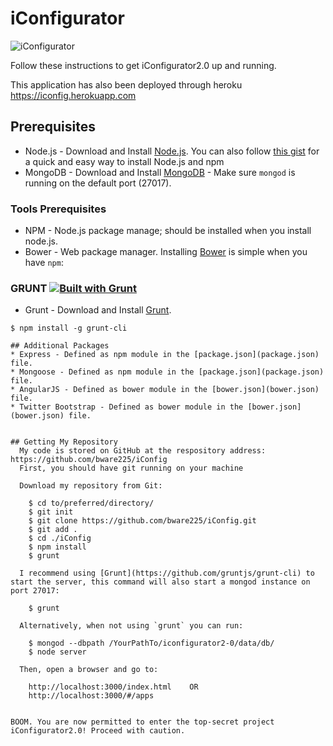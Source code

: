 # iConfigurator
![iConfigurator](https://github.com/bradware/iconfigurator/blob/master/public/system/assetLib/img/icons/iconfig.png)

Follow these instructions to get iConfigurator2.0 up and running.

This application has also been deployed through heroku https://iconfig.herokuapp.com

## Prerequisites
* Node.js - Download and Install [Node.js](http://www.nodejs.org/download/). You can also follow [this gist](https://gist.github.com/isaacs/579814) for a quick and easy way to install Node.js and npm
* MongoDB - Download and Install [MongoDB](http://docs.mongodb.org/manual/installation/) - Make sure `mongod` is running on the default port (27017).

### Tools Prerequisites
* NPM - Node.js package manage; should be installed when you install node.js.
* Bower - Web package manager. Installing [Bower](http://bower.io/) is simple when you have `npm`:


### GRUNT [![Built with Grunt](https://cdn.gruntjs.com/builtwith.png)](http://gruntjs.com/)
* Grunt - Download and Install [Grunt](http://gruntjs.com).
```
$ npm install -g grunt-cli

## Additional Packages
* Express - Defined as npm module in the [package.json](package.json) file.
* Mongoose - Defined as npm module in the [package.json](package.json) file.
* AngularJS - Defined as bower module in the [bower.json](bower.json) file.
* Twitter Bootstrap - Defined as bower module in the [bower.json](bower.json) file.


## Getting My Repository
  My code is stored on GitHub at the respository address: https://github.com/bware225/iConfig
  First, you should have git running on your machine

  Download my repository from Git:

    $ cd to/preferred/directory/
    $ git init
    $ git clone https://github.com/bware225/iConfig.git
    $ git add .
    $ cd ./iConfig
    $ npm install
    $ grunt

  I recommend using [Grunt](https://github.com/gruntjs/grunt-cli) to start the server, this command will also start a mongod instance on port 27017:

    $ grunt

  Alternatively, when not using `grunt` you can run:

    $ mongod --dbpath /YourPathTo/iconfigurator2-0/data/db/
    $ node server

  Then, open a browser and go to:

    http://localhost:3000/index.html    OR
    http://localhost:3000/#/apps
  
  
BOOM. You are now permitted to enter the top-secret project iConfigurator2.0! Proceed with caution.
